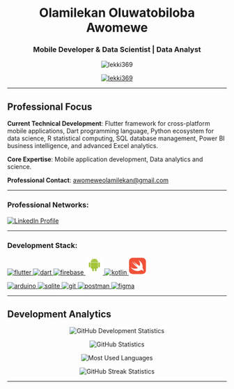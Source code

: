 <h1 align="center">Olamilekan Oluwatobiloba Awomewe</h1>
<h3 align="center">Mobile Developer & Data Scientist | Data Analyst</h3>


<p align="center">
  <img src="https://komarev.com/ghpvc/?username=lekki369&label=Profile%20views&color=0e75b6&style=flat" alt="lekki369" />
</p>

<p align="center">
  <a href="https://github.com/ryo-ma/github-profile-trophy">
    <img src="https://github-profile-trophy.vercel.app/?username=lekki369&theme=algolia&no-frame=true&column=4&margin-w=15&margin-h=15" alt="lekki369" />
  </a>
</p>

---

## Professional Focus

**Current Technical Development**: Flutter framework for cross-platform mobile applications, Dart programming language, Python ecosystem for data science, R statistical computing, SQL database management, Power BI business intelligence, and advanced Excel analytics.

**Core Expertise**: Mobile application development, Data analytics and science.

**Professional Contact**: awomeweolamilekan@gmail.com

---

<h3 align="left">Professional Networks:</h3>
<p align="left">
<a href="https://www.linkedin.com/in/olamilekan-awomewe" target="blank">
  <img align="center" src="https://raw.githubusercontent.com/rahuldkjain/github-profile-readme-generator/master/src/images/icons/Social/linked-in-alt.svg" alt="LinkedIn Profile" height="30" width="40" />
</a>
</p>

---

<h3 align="left">Development Stack:</h3>
<p align="left">
<a href="https://flutter.dev" target="_blank" rel="noreferrer">
  <img src="https://www.vectorlogo.zone/logos/flutterio/flutterio-icon.svg" alt="flutter" width="40" height="40"/>
</a>
<a href="https://dart.dev" target="_blank" rel="noreferrer">
  <img src="https://www.vectorlogo.zone/logos/dartlang/dartlang-icon.svg" alt="dart" width="40" height="40"/>
</a>
<a href="https://firebase.google.com/" target="_blank" rel="noreferrer">
  <img src="https://www.vectorlogo.zone/logos/firebase/firebase-icon.svg" alt="firebase" width="40" height="40"/>
</a>
<a href="https://developer.android.com" target="_blank" rel="noreferrer">
  <img src="https://raw.githubusercontent.com/devicons/devicon/master/icons/android/android-original-wordmark.svg" alt="android" width="40" height="40"/>
</a>
<a href="https://kotlinlang.org" target="_blank" rel="noreferrer">
  <img src="https://www.vectorlogo.zone/logos/kotlinlang/kotlinlang-icon.svg" alt="kotlin" width="40" height="40"/>
</a>
<a href="https://developer.apple.com/swift/" target="_blank" rel="noreferrer">
  <img src="https://raw.githubusercontent.com/devicons/devicon/master/icons/swift/swift-original.svg" alt="swift" width="40" height="40"/>
</a>
</p>

<p align="left">
<a href="https://www.arduino.cc/" target="_blank" rel="noreferrer">
  <img src="https://cdn.worldvectorlogo.com/logos/arduino-1.svg" alt="arduino" width="40" height="40"/>
</a>
<a href="https://www.sqlite.org/" target="_blank" rel="noreferrer">
  <img src="https://www.vectorlogo.zone/logos/sqlite/sqlite-icon.svg" alt="sqlite" width="40" height="40"/>
</a>
<a href="https://git-scm.com/" target="_blank" rel="noreferrer">
  <img src="https://www.vectorlogo.zone/logos/git-scm/git-scm-icon.svg" alt="git" width="40" height="40"/>
</a>
<a href="https://postman.com" target="_blank" rel="noreferrer">
  <img src="https://www.vectorlogo.zone/logos/getpostman/getpostman-icon.svg" alt="postman" width="40" height="40"/>
</a>
<a href="https://www.figma.com/" target="_blank" rel="noreferrer">
  <img src="https://www.vectorlogo.zone/logos/figma/figma-icon.svg" alt="figma" width="40" height="40"/>
</a>
</p>

---

## Development Analytics

<p align="center">
  <img src="https://stats.quine.sh/Lekki369/github?theme=dark" alt="GitHub Development Statistics" />
</p>

<p align="center">
  <img src="https://github-readme-stats.vercel.app/api?username=lekki369&show_icons=true&theme=algolia&hide_border=true&count_private=true" alt="GitHub Statistics" />
</p>

<p align="center">
  <img src="https://github-readme-stats.vercel.app/api/top-langs?username=lekki369&show_icons=true&theme=algolia&layout=compact&hide_border=true&langs_count=8" alt="Most Used Languages" />
</p>

<p align="center">
  <img src="https://github-readme-streak-stats.herokuapp.com/?user=lekki369&theme=algolia&hide_border=true" alt="GitHub Streak Statistics" />
</p>

---
